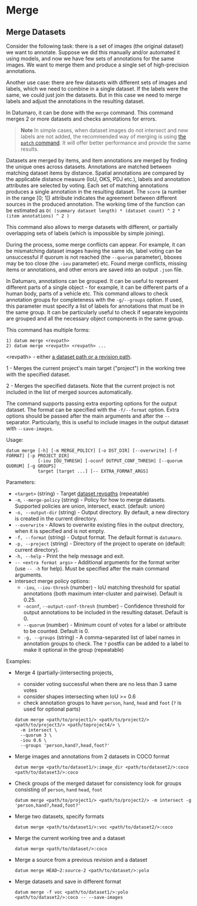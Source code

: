 # Merge

## Merge Datasets

Consider the following task: there is a set of images (the original dataset)
we want to annotate. Suppose we did this manually and/or automated it
using models, and now we have few sets of annotations for the same images.
We want to merge them and produce a single set of high-precision annotations.

Another use case: there are few datasets with different sets of images
and labels, which we need to combine in a single dataset. If the labels
were the same, we could just join the datasets. But in this case we need
to merge labels and adjust the annotations in the resulting dataset.

In Datumaro, it can be done with the `merge` command. This command merges 2
or more datasets and checks annotations for errors.

> **Note** In simple cases, when dataset images do not intersect and new
> labels are not added, the recommended way of merging is using
> [the `patch` command](./patch.md).
> It will offer better performance and provide the same results.

Datasets are merged by items, and item annotations are merged by finding the
unique ones across datasets. Annotations are matched between matching dataset
items by distance. Spatial annotations are compared by the applicable distance
measure (IoU, OKS, PDJ etc.), labels and annotation attributes are selected
by voting. Each set of matching annotations produces a single annotation in
the resulting dataset. The `score` (a number in the range \[0; 1\]) attribute
indicates the agreement between different sources in the produced annotation.
The working time of the function can be estimated as
`O( (summary dataset length) * (dataset count) ^ 2 * (item annotations) ^ 2 )`

This command also allows to merge datasets with different, or partially
overlapping sets of labels (which is impossible by simple joining).

During the process, some merge conflicts can appear. For example,
it can be mismatching dataset images having the same ids, label voting
can be unsuccessful if quorum is not reached (the `--quorum` parameter),
bboxes may be too close (the `-iou` parameter) etc. Found merge
conflicts, missing items or annotations, and other errors are saved into
an output `.json` file.

In Datumaro, annotations can be grouped. It can be useful to represent
different parts of a single object - for example, it can be different parts
of a human body, parts of a vehicle etc. This command allows to check
annotation groups for completeness with the `-g/--groups` option. If used,
this parameter must specify a list of labels for annotations that must be
in the same group. It can be particularly useful to check if separate
keypoints are grouped and all the necessary object components in the same
group.

This command has multiple forms:
```console
1) datum merge <revpath>
2) datum merge <revpath> <revpath> ...
```

\<revpath\> - either [a dataset path or a revision path](../../user-manual/how_to_use_datumaro.md#dataset-path-concepts).

1 - Merges the current project's main target ("project")
  in the working tree with the specified dataset.

2 - Merges the specified datasets.
  Note that the current project is not included in the list of merged
  sources automatically.

The command supports passing extra exporting options for the output
dataset. The format can be specified with the `-f/--format` option.
Extra options should be passed after the main arguments
and after the `--` separator. Particularly, this is useful to include
images in the output dataset with `--save-images`.

Usage:
```console
datum merge [-h] [-m MERGE_POLICY] [-o DST_DIR] [--overwrite] [-f FORMAT] [-p PROJECT_DIR]
            [-iou IOU_THRESH] [-oconf OUTPUT_CONF_THRESH] [--quorum QUORUM] [-g GROUPS]
            target [target ...] [-- EXTRA_FORMAT_ARGS]
```

Parameters:
- `<target>` (string) - Target [dataset revpaths](../../user-manual/how_to_use_datumaro.md#dataset-path-concepts)
  (repeatable)
- `-m`, `--merge-policy` (string) - Policy for how to merge datasets.
  Supported policies are union, intersect, exact. (default: union)
- `-o, --output-dir` (string) - Output directory. By default, a new directory
  is created in the current directory.
- `--overwrite` - Allows to overwrite existing files in the output directory,
  when it is specified and is not empty.
- `-f, --format` (string) - Output format. The default format is `datumaro`.
- `-p, --project` (string) - Directory of the project to operate on
  (default: current directory).
- `-h, --help` - Print the help message and exit.
- `-- <extra format args>` - Additional arguments for the format writer
  (use `-- -h` for help). Must be specified after the main command arguments.
- intersect merge policy options:
  - `-iou`, `--iou-thresh` (number) - IoU matching threshold for spatial
    annotations (both maximum inter-cluster and pairwise). Default is 0.25.
  - `-oconf`, `--output-conf-thresh` (number) - Confidence threshold for output
    annotations to be included in the resulting dataset. Default is 0.
  - `--quorum` (number) - Minimum count of votes for a label or attribute
    to be counted. Default is 0.
  - `-g, --groups` (string) - A comma-separated list of label names in
    annotation groups to check. The `?` postfix can be added to a label to
    make it optional in the group (repeatable)

Examples:
- Merge 4 (partially-)intersecting projects,
  - consider voting successful when there are no less than 3 same votes
  - consider shapes intersecting when IoU >= 0.6
  - check annotation groups to have `person`, `hand`, `head` and `foot`
  (`?` is used for optional parts)

  ```console
  datum merge <path/to/project1/> <path/to/project2/> <path/to/project3/> <path/toproject4/> \
    -m intersect \
    --quorum 3 \
    -iou 0.6 \
    --groups 'person,hand?,head,foot?'
  ```

- Merge images and annotations from 2 datasets in COCO format
  ```console
  datum merge <path/to/dataset1/>:image_dir <path/to/dataset2/>:coco <path/to/dataset3/>:coco
  ```

- Check groups of the merged dataset for consistency
  look for groups consisting of `person`, `hand` `head`, `foot`
  ```console
  datum merge <path/to/project1/> <path/to/project2/> -m intersect -g 'person,hand?,head,foot?'
  ```

- Merge two datasets, specify formats
  ```console
  datum merge <path/to/dataset1/>:voc <path/to/dataset2/>:coco
  ```

- Merge the current working tree and a dataset
  ```console
  datum merge <path/to/dataset/>:coco
  ```

- Merge a source from a previous revision and a dataset
  ```console
  datum merge HEAD~2:source-2 <path/to/dataset/>:yolo
  ```

- Merge datasets and save in different format
  ```console
  datum merge -f voc <path/to/dataset1/>:yolo <path/to/dataset2/>:coco -- --save-images
  ```
